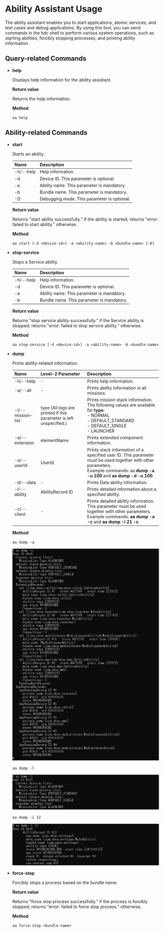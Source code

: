 # Ability Assistant Usage

The ability assistant enables you to start applications, atomic services, and test cases and debug applications. By using this tool, you can send commands in the hdc shell to perform various system operations, such as starting abilities, forcibly stopping processes, and printing ability information.

## Query-related Commands

- **help**

  Displays help information for the ability assistant.

  **Return value**

  Returns the help information.

  **Method**

  ```
  aa help
  ```

## Ability-related Commands

- **start**

  Starts an ability.

  | Name     | Description                  |
  | --------- | -------------------------- |
  | -h/--help | Help information.                |
  | -d        | Device ID. This parameter is optional.   |
  | -a        | Ability name. This parameter is mandatory.|
  | -b        | Bundle name. This parameter is mandatory. |
  | -D        | Debugging mode. This parameter is optional.      |

  **Return value**

  Returns "start ability successfully." if the ability is started; returns "error: failed to start ability." otherwise.

  **Method**

  ```
  aa start [-d <device-id>] -a <ability-name> -b <bundle-name> [-D]
  ```
  
- **stop-service**

  Stops a Service ability.

  | Name     | Description                |
  | --------- | ------------------------ |
  | -h/--help | Help information.              |
  | -d        | Device ID. This parameter is optional.   |
  | -a        | Ability name. This parameter is mandatory.|
  | -b        | Bundle name. This parameter is mandatory. |

  **Return value**

  Returns "stop service ability successfully." if the Service ability is stopped; returns "error: failed to stop service ability." otherwise.

  **Method**

  ```
  aa stop-service [-d <device-id>] -a <ability-name> -b <bundle-name>
  ```
  
- **dump**

  Prints ability-related information.

  | Name             | Level-2 Parameter            | Description                                                    |
  | ----------------- | -------------------- | ------------------------------------------------------------ |
  | -h/--help         | -                    | Prints help information.                                                  |
  | -a/--all          | -                    | Prints ability information in all missions.                                |
  | -l/--mission-list | type (All logs are printed if this parameter is left unspecified.)| Prints mission stack information.<br>The following values are available for **type**:<br>- NORMAL <br>- DEFAULT_STANDARD<br>- DEFAULT_SINGLE<br>- LAUNCHER |
  | -e/--extension    | elementName          | Prints extended component information.                                          |
  | -u/--userId       | UserId               | Prints stack information of a specified user ID. This parameter must be used together with other parameters. <br/>Example commands: aa **dump -a -u 100** and **aa dump -d -u 100**.|
  | -d/--data         | -                    | Prints Data ability information.                                          |
  | -i/--ability      | AbilityRecord ID     | Prints detailed information about a specified ability.                                   |
  | -c/--client       | -                    | Prints detailed ability information. This parameter must be used together with other parameters. <br/>Example commands: **aa dump -a -c** and **aa dump -i 21 -c**.|
  
  **Method**
  
  ```
  aa dump -a
  ```
  ![aa-dump-a](figures/aa-dump-a.PNG)
  ```
  aa dump -l
  ```
  ![aa-dump-l](figures/aa-dump-l.PNG)
  ```
  aa dump -i 12
  ```
  ![aa-dump-i](figures/aa-dump-i.PNG)
- **force-stop**

  Forcibly stops a process based on the bundle name.

  **Return value**

  Returns "force stop process successfully." if the process is forcibly stopped; returns "error: failed to force stop process." otherwise.

  **Method**

  ```
  aa force-stop <bundle-name>
  ```
